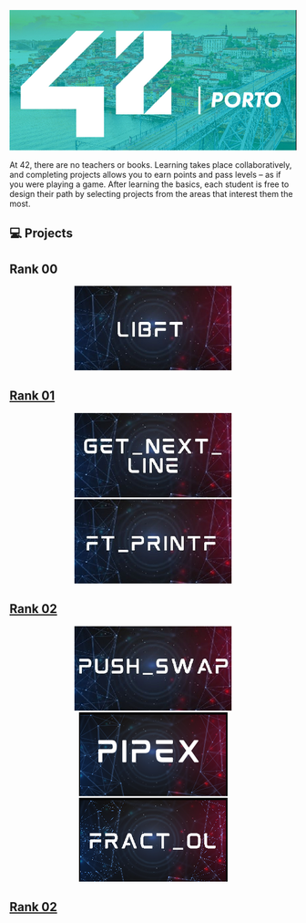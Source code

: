 ![Header](./img/42porto.png)



At 42, there are no teachers or books. Learning takes place collaboratively, and completing projects allows you to earn points and pass levels – as if you were playing a game. After learning the basics, each student is free to design their path by selecting projects from the areas that interest them the most.



</div>
<h2> 💻 Projects </h2>

<h2> Rank 00 </h2>
<div align="center">
<a href="https://github.com/victtorm/Libft"><img src="https://github.com/victtorm/42/blob/master/img/libft.png">

</div>

<h2> Rank 01 </h2>
<div align="center">
<a href="https://github.com/victtorm/get_next_line"><img src="https://github.com/victtorm/42/blob/master/img/get_next_line.png"> <a href="https://github.com/victtorm/ft_printf"><img src="https://github.com/victtorm/42/blob/master/img/ft_printf.png">

</div>

<h2> Rank 02 </h2>
<div align="center">
<a href="https://github.com/victtorm/push_swap"><img src="https://github.com/victtorm/42/blob/master/img/push_swap.png"> <a href="https://github.com/victtorm/pipex"><img src="https://github.com/victtorm/42/blob/master/img/pipex.png"> <a href="https://github.com/victtorm/fractol"><img src="https://github.com/victtorm/42/blob/master/img/fractol.png">


</div>

<h2> Rank 02 </h2>
<div align="center">
